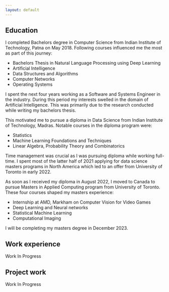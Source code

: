 ```yaml
---
layout: default
---
```


## Education

I completed Bachelors degree in Computer Science from Indian
Institute of Technology, Patna on May 2018. Following courses
influenced me the most as part of this journey:

* Bachelors Thesis in Natural Language Processing using Deep 
  Learning
* Artificial Intelligence
* Data Structures and Algorithms
* Computer Networks
* Operating Systems

I spent the next four years working as a Software and Systems 
Engineer in the industry. During this period my interests 
swelled in the domain of Artificial Intelligence. This was 
primarily due to the research conducted while writing my 
bachelors thesis.

This motivated me to pursue a diploma in Data Science from Indian Institute of Technology, Madras. Notable courses in the 
diploma program were:

* Statistics
* Machine Learning Foundations and Techniques
* Linear Algebra, Probability Theory and Combinatorics

Time management was crucial as I was pursuing diploma while 
working full-time. I spent most of the latter half of 2021 
applying for data science masters programs in North America 
which led to an offer from University of Toronto in early 2022.

As soon as I received my diploma in August 2022, I moved to 
Canada to pursue Masters in Applied Computing program from
University of Toronto. These four courses shaped my masters 
experience:

* Internship at AMD, Markham on Computer Vision for Video Games
* Deep Learning and Neural networks
* Statistical Machine Learning
* Computational Imaging

I will be completing my masters degree in December 2023.

## Work experience

Work In Progress

## Project work

Work In Progress